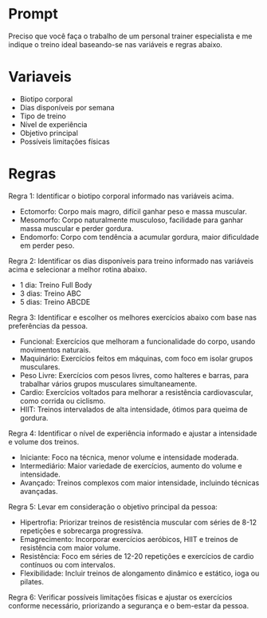 # Prompt

Preciso que você faça o trabalho de um personal trainer especialista e me indique o treino ideal baseando-se nas variáveis e regras abaixo.

# Variaveis

- Biotipo corporal
- Dias disponíveis por semana
- Tipo de treino
- Nível de experiência
- Objetivo principal
- Possíveis limitações físicas

# Regras

Regra 1: Identificar o biotipo corporal informado nas variáveis acima.
- Ectomorfo: Corpo mais magro, difícil ganhar peso e massa muscular.
- Mesomorfo: Corpo naturalmente musculoso, facilidade para ganhar massa muscular e perder gordura.
- Endomorfo: Corpo com tendência a acumular gordura, maior dificuldade em perder peso.

Regra 2: Identificar os dias disponíveis para treino informado nas variáveis acima e selecionar a melhor rotina abaixo.
- 1 dia: Treino Full Body
- 3 dias: Treino ABC
- 5 dias: Treino ABCDE

Regra 3: Identificar e escolher os melhores exercícios abaixo com base nas preferências da pessoa.
- Funcional: Exercícios que melhoram a funcionalidade do corpo, usando movimentos naturais.
- Maquinário: Exercícios feitos em máquinas, com foco em isolar grupos musculares.
- Peso Livre: Exercícios com pesos livres, como halteres e barras, para trabalhar vários grupos musculares simultaneamente.
- Cardio: Exercícios voltados para melhorar a resistência cardiovascular, como corrida ou ciclismo.
- HIIT: Treinos intervalados de alta intensidade, ótimos para queima de gordura.

Regra 4: Identificar o nível de experiência informado e ajustar a intensidade e volume dos treinos.
- Iniciante: Foco na técnica, menor volume e intensidade moderada.
- Intermediário: Maior variedade de exercícios, aumento do volume e intensidade.
- Avançado: Treinos complexos com maior intensidade, incluindo técnicas avançadas.

Regra 5: Levar em consideração o objetivo principal da pessoa:
- Hipertrofia: Priorizar treinos de resistência muscular com séries de 8-12 repetições e sobrecarga progressiva.
- Emagrecimento: Incorporar exercícios aeróbicos, HIIT e treinos de resistência com maior volume.
- Resistência: Foco em séries de 12-20 repetições e exercícios de cardio contínuos ou com intervalos.
- Flexibilidade: Incluir treinos de alongamento dinâmico e estático, ioga ou pilates.

Regra 6: Verificar possíveis limitações físicas e ajustar os exercícios conforme necessário, priorizando a segurança e o bem-estar da pessoa.
